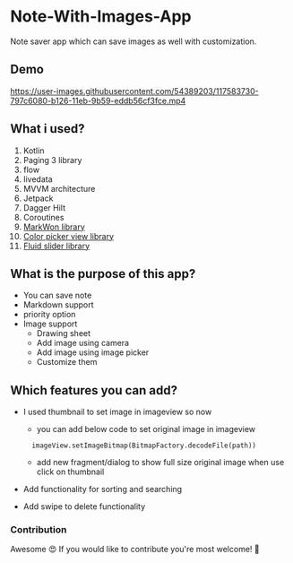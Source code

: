 # Note-With-Images-App
Note saver app which can save images as well with customization.

## Demo

https://user-images.githubusercontent.com/54389203/117583730-797c6080-b126-11eb-9b59-eddb56cf3fce.mp4


## What i used?
1. Kotlin
2. Paging 3 library
3. flow
4. livedata
5. MVVM architecture
6. Jetpack
7. Dagger Hilt
8. Coroutines
9. [MarkWon library](https://github.com/noties/Markwon)
10. [Color picker view library](https://github.com/Ramotion/fluid-slider-android)
11. [Fluid slider library](https://github.com/QuadFlask/colorpicker)

## What is the purpose of this app?
- You can save note 
- Markdown support 
- priority option
- Image support
  - Drawing sheet
  - Add image using camera
  - Add image using image picker
  - Customize them

## Which features you can add?
- I used thumbnail to set image in imageview so now

  - you can add below code to set original image in imageview
  
  ```
    imageView.setImageBitmap(BitmapFactory.decodeFile(path))
  ```
  - add new fragment/dialog to show full size original image when use click on thumbnail
  
- Add functionality for sorting and searching
- Add swipe to delete functionality

### Contribution

Awesome 😍 If you would like to contribute you're most welcome! 💛
